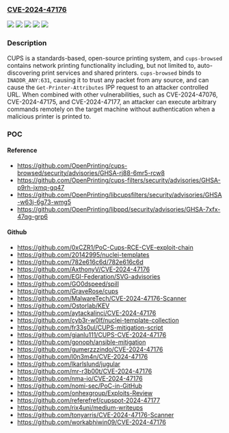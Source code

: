 ### [CVE-2024-47176](https://cve.mitre.org/cgi-bin/cvename.cgi?name=CVE-2024-47176)
![](https://img.shields.io/static/v1?label=Product&message=cups-browsed&color=blue)
![](https://img.shields.io/static/v1?label=Version&message=%3D%20%3C%3D%202.0.1%20&color=brighgreen)
![](https://img.shields.io/static/v1?label=Vulnerability&message=CWE-1327%3A%20Binding%20to%20an%20Unrestricted%20IP%20Address&color=brighgreen)
![](https://img.shields.io/static/v1?label=Vulnerability&message=CWE-20%3A%20Improper%20Input%20Validation&color=brighgreen)
![](https://img.shields.io/static/v1?label=Vulnerability&message=CWE-749%3A%20Exposed%20Dangerous%20Method%20or%20Function&color=brighgreen)

### Description

CUPS is a standards-based, open-source printing system, and `cups-browsed` contains network printing functionality including, but not limited to, auto-discovering print services and shared printers. `cups-browsed` binds to `INADDR_ANY:631`, causing it to trust any packet from any source, and can cause the `Get-Printer-Attributes` IPP request to an attacker controlled URL. When combined with other vulnerabilities, such as CVE-2024-47076, CVE-2024-47175, and CVE-2024-47177, an attacker can execute arbitrary commands remotely on the target machine without authentication when a malicious printer is printed to.

### POC

#### Reference
- https://github.com/OpenPrinting/cups-browsed/security/advisories/GHSA-rj88-6mr5-rcw8
- https://github.com/OpenPrinting/cups-filters/security/advisories/GHSA-p9rh-jxmq-gq47
- https://github.com/OpenPrinting/libcupsfilters/security/advisories/GHSA-w63j-6g73-wmg5
- https://github.com/OpenPrinting/libppd/security/advisories/GHSA-7xfx-47qg-grp6

#### Github
- https://github.com/0xCZR1/PoC-Cups-RCE-CVE-exploit-chain
- https://github.com/20142995/nuclei-templates
- https://github.com/782e616c6d/782e616c6d
- https://github.com/AxthonyV/CVE-2024-47176
- https://github.com/EGI-Federation/SVG-advisories
- https://github.com/GO0dspeed/spill
- https://github.com/GraveRose/cups
- https://github.com/MalwareTech/CVE-2024-47176-Scanner
- https://github.com/Ostorlab/KEV
- https://github.com/aytackalinci/CVE-2024-47176
- https://github.com/cyb3r-w0lf/nuclei-template-collection
- https://github.com/fr33s0ul/CUPS-mitigation-script
- https://github.com/gianlu111/CUPS-CVE-2024-47176
- https://github.com/gonoph/ansible-mitigation
- https://github.com/gumerzzzindo/CVE-2024-47176
- https://github.com/l0n3m4n/CVE-2024-47176
- https://github.com/lkarlslund/jugular
- https://github.com/mr-r3b00t/CVE-2024-47176
- https://github.com/nma-io/CVE-2024-47176
- https://github.com/nomi-sec/PoC-in-GitHub
- https://github.com/onhexgroup/Exploits-Review
- https://github.com/referefref/cupspot-2024-47177
- https://github.com/rix4uni/medium-writeups
- https://github.com/tonyarris/CVE-2024-47176-Scanner
- https://github.com/workabhiwin09/CVE-2024-47176

